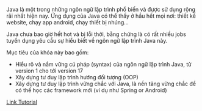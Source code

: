 Java là một trong những ngôn ngữ lập trình phổ biến và được sử dụng rộng rãi nhất hiện nay. Ứng dụng của Java có thể thấy ở hầu hết mọi nơi: thiết kế website, chạy app android, chạy thiết bị nhúng...

Java chưa bao giờ hết hot và bị lỗi thời, bằng chứng là có rất nhiều jobs tuyển dụng yêu cầu sự hiểu biết về ngôn ngữ lập trình Java này.

Mục tiêu của khóa này bao gồm:
- Hiểu rõ và nắm vững cú pháp (syntax) của ngôn ngữ lập trình Java, từ version 1 cho tới version 17
- Xây dựng tư duy lập trình hướng đối tượng (OOP)
- Xây dựng tư duy lập trình vững chắc với Java, là nền tảng vững chắc để có thể học các framework mới (ví dụ như Spring or Android)

[Link Tutorial](https://www.youtube.com/playlist?list=PLncHg6Kn2JT5EVkhKoJmzOytHY39Mrf_o)